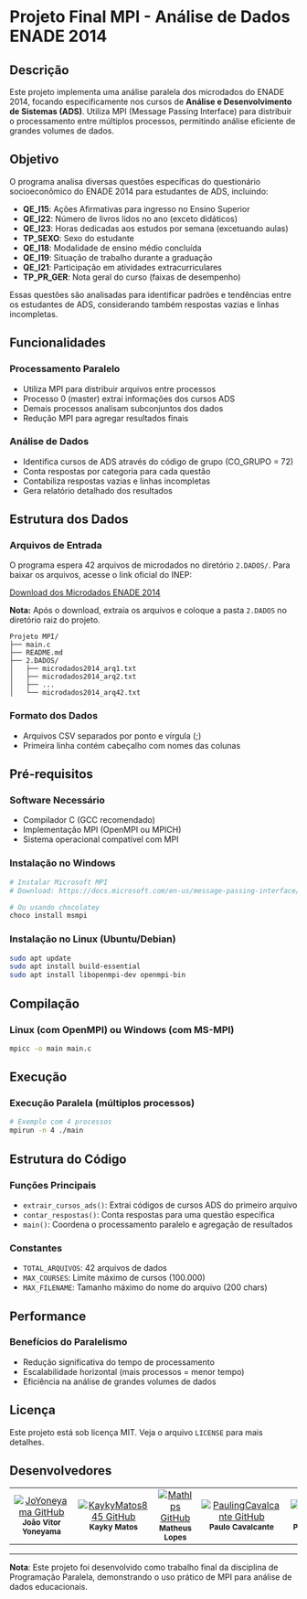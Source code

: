 # Projeto Final MPI - Análise de Dados ENADE 2014

## Descrição

Este projeto implementa uma análise paralela dos microdados do ENADE 2014, focando especificamente nos cursos de **Análise e Desenvolvimento de Sistemas (ADS)**. Utiliza MPI (Message Passing Interface) para distribuir o processamento entre múltiplos processos, permitindo análise eficiente de grandes volumes de dados.

## Objetivo

O programa analisa diversas questões específicas do questionário socioeconômico do ENADE 2014 para estudantes de ADS, incluindo:

- **QE_I15**: Ações Afirmativas para ingresso no Ensino Superior
- **QE_I22**: Número de livros lidos no ano (exceto didáticos)
- **QE_I23**: Horas dedicadas aos estudos por semana (excetuando aulas)
- **TP_SEXO**: Sexo do estudante
- **QE_I18**: Modalidade de ensino médio concluída
- **QE_I19**: Situação de trabalho durante a graduação
- **QE_I21**: Participação em atividades extracurriculares
- **TP_PR_GER**: Nota geral do curso (faixas de desempenho)

Essas questões são analisadas para identificar padrões e tendências entre os estudantes de ADS, considerando também respostas vazias e linhas incompletas.

## Funcionalidades

### Processamento Paralelo
- Utiliza MPI para distribuir arquivos entre processos
- Processo 0 (master) extrai informações dos cursos ADS
- Demais processos analisam subconjuntos dos dados
- Redução MPI para agregar resultados finais

### Análise de Dados
- Identifica cursos de ADS através do código de grupo (CO_GRUPO = 72)
- Conta respostas por categoria para cada questão
- Contabiliza respostas vazias e linhas incompletas
- Gera relatório detalhado dos resultados

## Estrutura dos Dados

### Arquivos de Entrada
O programa espera 42 arquivos de microdados no diretório `2.DADOS/`. Para baixar os arquivos, acesse o link oficial do INEP:

[Download dos Microdados ENADE 2014](https://download.inep.gov.br/microdados/microdados_enade_2014_LGPD.zip)

**Nota:** Após o download, extraia os arquivos e coloque a pasta `2.DADOS` no diretório raiz do projeto.

```
Projeto MPI/
├── main.c
├── README.md
├── 2.DADOS/
│   ├── microdados2014_arq1.txt
│   ├── microdados2014_arq2.txt
│   ├── ...
│   └── microdados2014_arq42.txt
```

### Formato dos Dados
- Arquivos CSV separados por ponto e vírgula (;)
- Primeira linha contém cabeçalho com nomes das colunas

## Pré-requisitos

### Software Necessário
- Compilador C (GCC recomendado)
- Implementação MPI (OpenMPI ou MPICH)
- Sistema operacional compatível com MPI

### Instalação no Windows
```powershell
# Instalar Microsoft MPI
# Download: https://docs.microsoft.com/en-us/message-passing-interface/microsoft-mpi

# Ou usando chocolatey
choco install msmpi
```

### Instalação no Linux (Ubuntu/Debian)
```bash
sudo apt update
sudo apt install build-essential
sudo apt install libopenmpi-dev openmpi-bin
```

## Compilação

### Linux (com OpenMPI) ou Windows (com MS-MPI)
```bash
mpicc -o main main.c
```

## Execução

### Execução Paralela (múltiplos processos)
```bash
# Exemplo com 4 processos
mpirun -n 4 ./main
```

## Estrutura do Código

### Funções Principais
- `extrair_cursos_ads()`: Extrai códigos de cursos ADS do primeiro arquivo
- `contar_respostas()`: Conta respostas para uma questão específica
- `main()`: Coordena o processamento paralelo e agregação de resultados

### Constantes
- `TOTAL_ARQUIVOS`: 42 arquivos de dados
- `MAX_COURSES`: Limite máximo de cursos (100.000)
- `MAX_FILENAME`: Tamanho máximo do nome do arquivo (200 chars)

## Performance

### Benefícios do Paralelismo
- Redução significativa do tempo de processamento
- Escalabilidade horizontal (mais processos = menor tempo)
- Eficiência na análise de grandes volumes de dados

## Licença

Este projeto está sob licença MIT. Veja o arquivo `LICENSE` para mais detalhes.

## Desenvolvedores

<table align="center">
  <tr>
    <td align="center">
      <a href="https://github.com/JoYoneyama">
        <img src="https://img.shields.io/badge/JoYoneyama-github?style=flat&logo=github&logoColor=white&label=github&labelColor=gray&color=blue" alt="JoYoneyama GitHub">
      </a><br />
      <sub><b>João Vitor Yoneyama</b></sub><br />
    </td>
    <td align="center">
      <a href="https://github.com/KaykyMatos845">
        <img src="https://img.shields.io/badge/github-KaykyMatos845-blue?style=plastic&logo=github&logoColor=white&labelColor=gray&color=blue" alt="KaykyMatos845 GitHub">
      </a><br />
      <sub><b>Kayky Matos</b></sub><br />
    </td>
    <td align="center">
      <a href="https://github.com/Mathlps">
        <img src="https://img.shields.io/badge/github-Mathlps-blue?style=plastic&logo=github&logoColor=white&labelColor=gray&color=blue" alt="Mathlps GitHub">
      </a><br />
      <sub><b>Matheus Lopes</b></sub><br />
    </td>
    <td align="center">
      <a href="https://github.com/PaulingCavalcante">
        <img src="https://img.shields.io/badge/github-PaulingCavalcante-blue?style=plastic&logo=github&logoColor=white&labelColor=gray&color=blue" alt="PaulingCavalcante GitHub">
      </a><br />
      <sub><b>Paulo Cavalcante</b></sub><br />
    </td>
    <td align="center">
      <a href="https://github.com/paolaabrantes">
        <img src="https://img.shields.io/badge/github-PaulingCavalcante-blue?style=plastic&logo=github&logoColor=white&labelColor=gray&color=blue" alt="paolaabrantes GitHub">
      </a><br />
      <sub><b>Paola Abrantes</b></sub><br />
    </td>
  </tr>
</table>

---

**Nota**: Este projeto foi desenvolvido como trabalho final da disciplina de Programação Paralela, demonstrando o uso prático de MPI para análise de dados educacionais.
